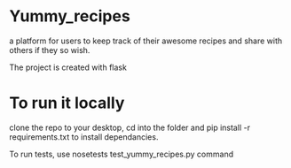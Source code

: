 # Yummy_recipes
a platform for users to keep track of their awesome recipes and share with others if they so wish.

The project is created with flask
	
# To run it locally

clone the repo to your desktop, cd into the folder and pip install -r requirements.txt to install dependancies.

To run tests, use nosetests test_yummy_recipes.py command

